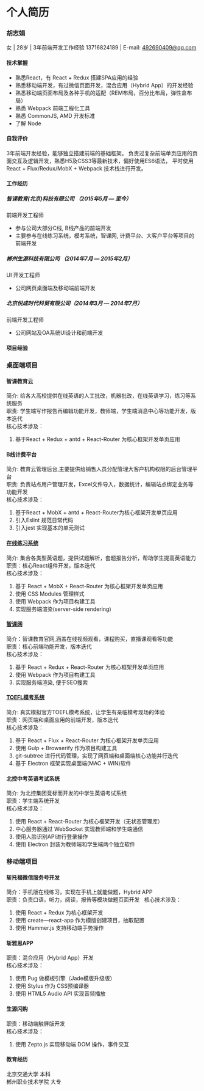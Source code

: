 # 个人简历
### 胡志娟
女 | 28岁 | 3年前端开发工作经验
13716824189 | E-mail: 492690409@qq.com  

#### 技术掌握
* 熟悉React，有 React + Redux 搭建SPA应用的经验
* 熟悉移动端开发，有过微信页面开发，混合应用（Hybrid App）的开发经验
* 熟悉移动端页面布局及各种手机的适配（REM布局，百分比布局，弹性盒布局）
* 熟悉 Webpack 前端工程化工具
* 熟悉 CommonJS, AMD 开发标准
* 了解 Node

#### 自我评价
3年前端开发经验，能够独立搭建前端的基础框架。
负责过复杂前端单页应用的页面交互及逻辑开发，熟悉H5及CSS3等最新技术，偏好使用ES6语法，
平时使用 React + Flux/Redux/MobX + Webpack 技术栈进行开发。

#### 工作经历
##### 智课教育(北京)科技有限公司 （2015年5月 — 至今）
前端开发工程师
* 参与公司大部分C线, B线产品的前端开发
* 主要参与在线练习系统，模考系统，智课网, 计费平台、大客户平台等项目的前端开发

##### 郴州生源科技有限公司  （2014年7月 — 2015年2月）
UI 开发工程师
* 公司网页桌面端及移动端前端开发

##### 北京悦成时代科贸有限公司（2014年3月 — 2014年7月）
前端开发工程师
* 公司网站及OA系统UI设计和前端开发

#### 项目经验

### 桌面端项目
#### 智课教育云
简介: 给各大高校提供在线英语的人工批改，机器批改，在线英语学习，练习等系统服务  
职责: 学生端写作报告再编辑功能开发，教师端，学生端消息中心等功能开发，版本迭代   
核心技术涉及： 
1. 基于React + Redux + antd + React-Router 为核心框架开发单页应用

#### B线计费平台
简介: 教育云管理后台,主要提供给销售人员分配管理大客户机构权限的后台管理平台   
职责: 负责站点用户管理开发，Excel文件导入，数据统计，编辑站点绑定业务等功能开发  
核心技术涉及： 
1. 基于React + MobX + antd + React-Router为核心框架开发单页应用
2. 引入Eslint 规范日常代码
3. 引入jest 实现基本的单元测试

#### [在线练习系统](https://www.smartstudy.com/toefl/exercise.html)
简介: 集合各类型英语题，提供试题解析，套题报告分析，帮助学生提高英语能力  
职责：核心React组件开发，版本迭代  
核心技术涉及：  
1. 基于 React + MobX + React-Router 为核心框架开发单页应用
2. 使用 CSS Modules 管理样式
3. 使用 Webpack 作为项目构建工具
4. 实现服务端渲染(server-side rendering)

#### [智课网](http://www.smartstudy.com)
简介：智课教育官网,涵盖在线视频观看，课程购买，直播课观看等功能  
职责：核心前端功能开发，版本迭代  
核心技术涉及：
1. 基于 React + Redux + React-Router 为核心框架开发单页应用
2. 使用 Webpack 作为项目构建工具
3. 实现服务端渲染, 便于SEO搜索

#### [TOEFL模考系统](https://www.smartstudy.com/toefl/test.html)
简介: 真实模拟官方TOEFL模考系统，让学生有亲临模考现场的体验  
职责：网页端和桌面应用的前端开发，版本迭代  
核心技术涉及： 
1. 基于 React + Flux + React-Router 为核心框架开发单页应用
2. 使用 Gulp + Browserify 作为项目构建工具
3. git-subtree 进行代码管理，实现了网页端和桌面端核心功能并行迭代
4. 基于 Electron 框架实现桌面端(MAC + WIN)软件

#### 北控中考英语考试系统
简介: 为北控集团竞标而开发的中学生英语考试系统  
职责：学生端系统开发  
核心技术涉及： 
1. 使用 React + React-Router 为核心框架开发（无状态管理库）
2. 中心服务器通过 WebSocket 实现教师端和学生端通信
3. 使用人脸识别API进行登录操作
4. 使用 Electron 封装为教师端和学生端两个独立软件

### 移动端项目
#### 斩托福微信服务号开发
简介：手机版在线练习，实现在手机上就能做题，Hybrid APP  
职责：负责口语，听力，阅读，报告等模块做题页面开发  
核心技术涉及：
1. 使用 React + Redux 为核心框架开发
2. 使用 create—react-app 作为模版创建项目，抽取配置
3. 使用 Hammer.js 支持移动端手势操作

#### 斩雅思APP
职责：混合应用（Hybrid App）开发  
核心技术涉及：
1. 使用 Pug 做模板引擎（Jade模版升级版）
2. 使用 Stylus 作为 CSS预编译器
3. 使用 HTML5 Audio API 实现音频播放

#### 生源闪购
职责：移动端触屏版开发  
核心技术涉及： 
1. 使用 Zepto.js 实现移动端 DOM 操作，事件交互

#### 教育经历
北京交通大学 本科  
郴州职业技术学院 大专  

